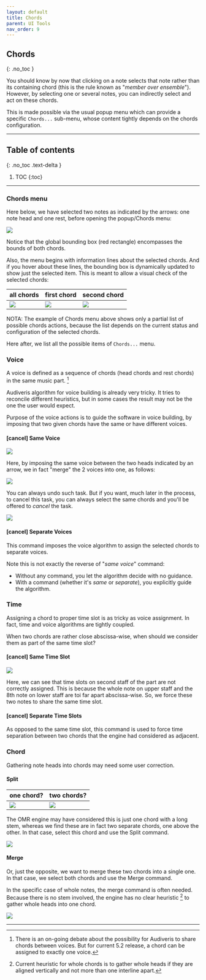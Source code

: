 ```yaml
---
layout: default
title: Chords
parent: UI Tools
nav_order: 9
---
```

## Chords
{: .no_toc }

You should know by now that clicking on a note selects that note rather than its containing
chord (this is the rule known as "_member over ensemble_").
However, by selecting one or several notes, you can indirectly select and act on these chords.

This is made possible via the usual popup menu which can provide a specific `Chords...`
sub-menu, whose content tightly depends on the chords configuration.

---

## Table of contents
{: .no_toc .text-delta }

1. TOC
{:toc}

---

### Chords menu

Here below, we have selected two notes as indicated by the arrows: one note head and one rest,
before opening the popup/Chords menu:

![](../assets/images/chords_selection.png)

Notice that the global bounding box (red rectangle) encompasses the bounds of both chords.

Also, the menu begins with information lines about the selected chords.
And if you hover about these lines, the bounding box is dynamically updated to show just the
selected item.
This is meant to allow a visual check of the selected chords:

| all chords | first chord | second chord |
| --- | --- | --- |
| ![](../assets/images/chords_both.png) | ![](../assets/images/chords_one.png) | ![](../assets/images/chords_two.png) |

NOTA: The example of Chords menu above shows only a partial list of possible chords actions,
because the list depends on the current status and configuration of the selected chords.

Here after, we list all the possible items of `Chords...` menu.

### Voice

A voice is defined as a sequence of chords (head chords and rest chords) in the same music part. [^voice_sharing]

Audiveris algorithm for voice building is already very tricky.
It tries to reconcile different heuristics, but in some cases the result may not be the one the
user would expect.

Purpose of the voice actions is to guide the software in voice building, by imposing that two
given chords have the same or have different voices.

#### [cancel] Same Voice

![](../assets/images/same_voice.png)

Here, by imposing the same voice between the two heads indicated by an arrow, we in fact "merge"
the 2 voices into one, as follows:

![](../assets/images/same_voice_after.png)

You can always undo such task.
But if you want, much later in the process, to cancel this task, you can always select the same
chords and you'll be offered to _cancel_ the task.

![](../assets/images/same_voice_cancel.png)

#### [cancel] Separate Voices

This command imposes the voice algorithm to assign the selected chords to separate voices.

Note this is not exactly the reverse of "_same voice_" command:
* Without any command, you let the algorithm decide with no guidance.
* With a command (whether it's _same_ or _separate_), you explicitly guide the algorithm.

### Time

Assigning a chord to proper time slot is as tricky as voice assignment.
In fact, time and voice algorithms are tightly coupled.

When two chords are rather close abscissa-wise, when should we consider them as part of the same
time slot?

#### [cancel] Same Time Slot

![](../assets/images/same_slot.png)

Here, we can see that time slots on second staff of the part are not correctly assigned.
This is because the whole note on upper staff and the 8th note on lower staff are toi far apart
abscissa-wise.
So, we force these two notes to share the same time slot.

#### [cancel] Separate Time Slots

As opposed to the same time slot, this command is used to force time separation between two
chords that the engine had considered as adjacent.

### Chord

Gathering note heads into chords may need some user correction.


#### Split

| one chord? | two chords? |
| --- | --- |
| ![](../assets/images/chord_split_1.png) | ![](../assets/images/chord_split_2.png) |

The OMR engine may have considered this is just one chord with a long stem, whereas we find
these are in fact two separate chords, one above the other.
In that case, select this chord and use the Split command.

![](../assets/images/chord_split.png)

#### Merge

Or, just the opposite, we want to merge these two chords into a single one.
In that case, we select both chords and use the Merge command.

In the specific case of whole notes, the merge command is often needed.
Because there is no stem involved, the engine has no clear heuristic [^whole_chord]
to gather whole heads into one chord.

![](../assets/images/chord_merge.png)

---
[^voice_sharing]: There is an on-going debate about the possibility for Audiveris to share chords between voices. But for current 5.2 release, a chord can be assigned to exactly one voice.

 [^whole_chord]: Current heuristic for whole chords is to gather whole heads if they are aligned vertically and not more than one interline apart.
